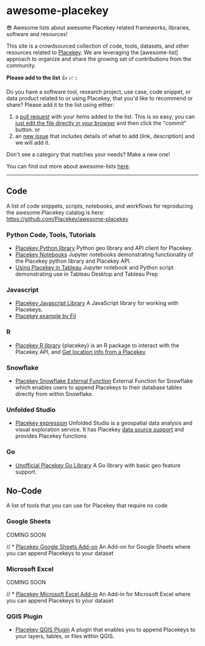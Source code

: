 # awesome-placekey
😎 Awesome lists about awesome Placekey related frameworks, libraries, software and resources!

This site is a crowdsourced collection of code, tools, datasets, and other resources related to [Placekey](https://www.placekey.io/). We are leveraging the [awesome-list] approach to organize and share the growing set of contributions from the community.


**Please add to the list** :thumbsup: :chart_with_upwards_trend: **:**

Do you have a software tool, research project, use case, code snippet, or data product related to or using Placekey, that you'd like to recommend or share? Please add it to the list using either:

1) a [pull request](https://help.github.com/en/github/collaborating-with-issues-and-pull-requests/creating-a-pull-request) with your items added to the list. This is so easy, you can [just edit the file directly in your browser](https://github.com/Placekey/awesome-placekey/edit/main/README.md) and then click the "commit" button. 
or 
2) an [new issue](https://github.com/Placekey/awesome-placekey/issues/new/choose) that includes details of what to add (link, description) and we will add it. 

Don't see a category that matches your needs? Make a new one! 

You can find out more about awesome-lists [here](https://github.com/sindresorhus/awesome/blob/main/contributing.md).

----------
## Code
A list of code snippets, scripts, notebooks, and workflows for reproducing the awesome Placekey catalog is here: https://github.com/Placekey/awesome-placekey

### Python Code, Tools, Tutorials 

* [Placekey Python library](https://github.com/Placekey/placekey-py) Python geo library and API client for Placekey.
* [Placekey Notebooks](https://github.com/Placekey/placekey-notebooks) Jupyter notebooks demonstrating functionality of the Placekey python library and Placekey API.
* [Using Placekey in Tableau](https://github.com/sarahbat/Tableau/tree/master/placekey) Jupyter notebook and Python script demonstrating use in Tableau Desktop and Tableau Prep

### Javascript

* [Placekey Javascript Library](https://github.com/Placekey/placekey-js) A JavaScript library for working with Placekeys.
* [Placekey example by Fil](https://observablehq.com/@fil/hello-placekey)

### R
* [Placekey R library](https://github.com/JosiahParry/placekey) {placekey} is an R package to interact with the Placekey API, and [Get location info from a Placekey](https://github.com/JosiahParry/placekey#get-location-info-from-a-placekey)

### Snowflake
* [Placekey Snowflake External Function](https://github.com/Placekey/snowflake-external-function) External Function for Snowflake which enables users to append Placekeys to their database tables directly from within Snowflake.

### Unfolded Studio
* [Placekey expression](https://docs.unfolded.ai/studio/expressions/placekey-functions) Unfolded Studio is a geospatial data analysis and visual exploration service. It has Placekey [data source support](https://docs.unfolded.ai/studio/data-guide/h3-and-placekey) and provides Placekey functions

### Go

* [Unofficial Placekey Go Library](https://github.com/ringsaturn/pk) A Go library with basic geo feature support.

## No-Code
A list of tools that you can use for Placekey that require no code

### Google Sheets

COMING SOON

// * [Placekey Google Sheets Add-on](https://gsuite.google.com/marketplace/app/placekey/611255445050) An Add-on for Google Sheets where you can append Placekeys to your dataset

### Microsoft Excel 

COMING SOON

// * [Placekey Microsoft Excel Add-in](https://appsource.microsoft.com/en-us/product/office/WA200002522) An Add-in for Microsoft Excel where you can append Placekeys to your dataset

### QGIS Plugin

* [Placekey QGIS Plugin](https://plugins.qgis.org/plugins/placekey/) A plugin that enables you to append Placekeys to your layers, tables, or files within QGIS.
